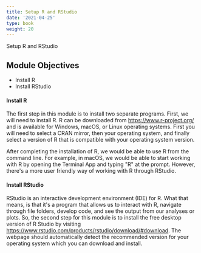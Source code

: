```yaml
---
title: Setup R and RStudio
date: '2021-04-25'
type: book
weight: 20
---
```


Setup R and RStudio

<!--more-->


## Module Objectives
- Install R
- Install RStudio


#### Install R
The first step in this module is to install two separate programs. First, we will need to install R. R can be downloaded from https://www.r-project.org/ and is available for Windows, macOS, or Linux operating systems. First you will need to select a CRAN mirror, then your operating system, and finally select a version of R that is compatible with your operating system version.

After completing the installation of R, we would be able to use R from the command line. For example, in macOS, we would be able to start working with R by opening the Terminal App and typing "R" at the prompt. However, there's a more user friendly way of working with R through RStudio.


#### Install RStudio
RStudio is an interactive development environment (IDE) for R. What that means, is that it's a program that allows us to interact with R, navigate through file folders, develop code, and see the output from our analyses or plots. So, the second step for this module is to install the free desktop version of R Studio by visiting https://www.rstudio.com/products/rstudio/download/#download. The webpage should automatically detect the recommended version for your operating system which you can download and install.



<!--more-->

<!-- {{< icon name="clock" pack="fas" >}} 1-2 hours per week, for 8 weeks
 -->
<!-- ## Learn -->

<!-- {{< youtube rfscVS0vtbw >}}
 -->

<!-- ## Quiz

{{< spoiler text="What is the difference between lists and tuples?" >}}
Lists

- Lists are mutable - they can be changed
- Slower than tuples
- Syntax: `a_list = [1, 2.0, 'Hello world']`

Tuples

- Tuples are immutable - they can't be changed
- Tuples are faster than lists 
- Syntax: `a_tuple = (1, 2.0, 'Hello world')`
{{< /spoiler >}}

{{< spoiler text="Is Python case-sensitive?" >}}
Yes
{{< /spoiler >}} -->
